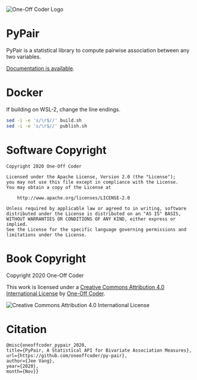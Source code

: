 ![One-Off Coder Logo](logo.png "One-Off Coder")

# PyPair

PyPair is a statistical library to compute pairwise association between any two variables.

[Documentation is available](https://py-pair.readthedocs.io/). 

# Docker

If building on WSL-2, change the line endings.

```bash
sed -i -e 's/\r$//' build.sh
sed -i -e 's/\r$//' publish.sh
```

# Software Copyright

```
Copyright 2020 One-Off Coder

Licensed under the Apache License, Version 2.0 (the "License");
you may not use this file except in compliance with the License.
You may obtain a copy of the License at

    http://www.apache.org/licenses/LICENSE-2.0

Unless required by applicable law or agreed to in writing, software
distributed under the License is distributed on an "AS IS" BASIS,
WITHOUT WARRANTIES OR CONDITIONS OF ANY KIND, either express or implied.
See the License for the specific language governing permissions and
limitations under the License.
```

# Book Copyright

Copyright 2020 One-Off Coder

This work is licensed under a [Creative Commons Attribution 4.0 International License](https://creativecommons.org/licenses/by/4.0/) by [One-Off Coder](https://www.oneoffcoder.com).

![Creative Commons Attribution 4.0 International License](https://i.creativecommons.org/l/by/4.0/88x31.png "Creative Commons Attribution 4.0 International License")
  
 # Citation

```
@misc{oneoffcoder_pypair_2020,
title={PyPair, A Statistical API for Bivariate Association Measures},
url={https://github.com/oneoffcoder/py-pair},
author={Jee Vang},
year={2020},
month={Nov}}
```
